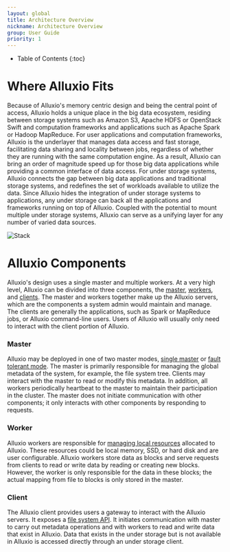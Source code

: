 ```yaml
---
layout: global
title: Architecture Overview
nickname: Architecture Overview
group: User Guide
priority: 1
---
```


* Table of Contents
{:toc}

# Where Alluxio Fits

Because of Alluxio's memory centric design and being the central point of access, Alluxio holds a unique place in the big data ecosystem, residing between storage systems such as Amazon S3, Apache HDFS or OpenStack Swift and computation frameworks and applications such as Apache Spark or Hadoop MapReduce. For user applications and computation frameworks, Alluxio is the underlayer that manages data access and fast storage, facilitating data sharing and locality between jobs, regardless of whether they are running with the same computation engine. As a result, Alluxio can bring an order of magnitude speed up for those big data applications while providing a  common interface of data access. For under storage systems, Alluxio connects the gap between big data applications and traditional storage systems, and redefines the set of workloads available to utilize the data. Since Alluxio hides the integration of under storage systems to applications, any under storage can back all the applications and frameworks running on top of Alluxio. Coupled with the potential to mount multiple under storage systems, Alluxio can serve as a unifying layer for any number of varied data sources.

![Stack]({{site.data.img.stack}})

# Alluxio Components

Alluxio's design uses a single master and multiple workers. At a very high level, Alluxio can be divided into three components, the [master](#master), [workers](#worker), and [clients](#client). The master and workers together make up the Alluxio servers, which are the components a system admin would maintain and manage. The clients are generally the applications, such as Spark or MapReduce jobs, or Alluxio command-line users. Users of Alluxio will usually only need to interact with the client portion of Alluxio.

### Master

Alluxio may be deployed in one of two master modes, [single master](Running-Alluxio-Locally.html) or [fault tolerant mode](Running-Alluxio-Fault-Tolerant.html). The master is primarily responsible for managing the global metadata of the system, for example, the file system tree. Clients may interact with the master to read or modify this metadata. In addition, all workers periodically heartbeat to the master to maintain their participation in the cluster. The master does not initiate communication with other components; it only interacts with other components by responding to requests.

### Worker

Alluxio workers are responsible for [managing local resources](Tiered-Storage-on-Alluxio.html) allocated to Alluxio. These resources could be local memory, SSD, or hard disk and are user configurable. Alluxio workers store data as blocks and serve requests from clients to read or write data by reading or creating new blocks. However, the worker is only responsible for the data in these blocks; the actual mapping from file to blocks is only stored in the master.

### Client

The Alluxio client provides users a gateway to interact with the Alluxio servers. It exposes a [file system API](File-System-API.html). It initiates communication with master to carry out metadata operations and with workers to read and write data that exist in Alluxio. Data that exists in the under storage but is not available in Alluxio is accessed directly through an under storage client.
